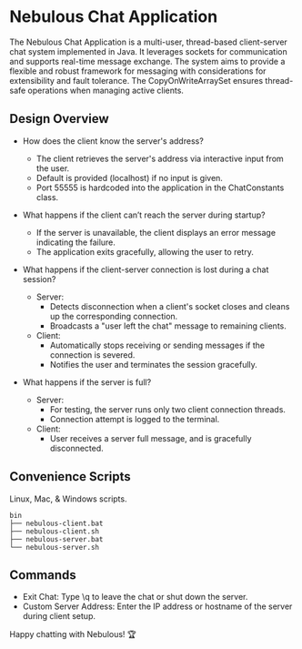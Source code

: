 # Nebulous Chat Application

The Nebulous Chat Application is a multi-user, thread-based client-server chat system implemented in Java. It leverages sockets for communication and supports real-time message exchange. The system aims to provide a flexible and robust framework for messaging with considerations for extensibility and fault tolerance. The CopyOnWriteArraySet ensures thread-safe operations when managing active clients.

## Design Overview

- How does the client know the server's address?
    - The client retrieves the server's address via interactive input from the user.
    - Default is provided (localhost) if no input is given.
    - Port 55555 is hardcoded into the application in the ChatConstants class.

- What happens if the client can’t reach the server during startup?
    - If the server is unavailable, the client displays an error message indicating the failure.
    - The application exits gracefully, allowing the user to retry.

- What happens if the client-server connection is lost during a chat session?
    - Server:
        - Detects disconnection when a client's socket closes and cleans up the corresponding connection.
        - Broadcasts a "user left the chat" message to remaining clients.
    - Client:
        - Automatically stops receiving or sending messages if the connection is severed.
        - Notifies the user and terminates the session gracefully.

- What happens if the server is full?
    - Server:
        - For testing, the server runs only two client connection threads.
        - Connection attempt is logged to the terminal.
    - Client:
        - User receives a server full message, and is gracefully disconnected.


## Convenience Scripts
Linux, Mac, & Windows scripts.
```
bin
├── nebulous-client.bat
├── nebulous-client.sh
├── nebulous-server.bat
└── nebulous-server.sh
```
## Commands

- Exit Chat: Type \q to leave the chat or shut down the server.
- Custom Server Address: Enter the IP address or hostname of the server during client setup.

Happy chatting with Nebulous! 🏆